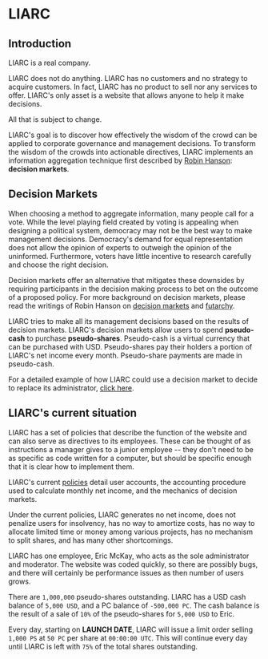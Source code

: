 # LIARC

## Introduction

LIARC is a real company.

LIARC does not do anything. LIARC has no customers and no strategy to acquire customers. In fact, LIARC has no product to sell nor any services to offer. LIARC's only asset is a website that allows anyone to help it make decisions.

All that is subject to change.

LIARC's goal is to discover how effectively the wisdom of the crowd can be applied to corporate governance and management decisions. To transform the wisdom of the crowds into actionable directives, LIARC implements an information aggregation technique first described by [Robin Hanson](http://mason.gmu.edu/~rhanson/): **decision markets**.

## Decision Markets

When choosing a method to aggregate information, many people call for a vote. While the level playing field created by voting is appealing when designing a political system, democracy may not be the best way to make management decisions. Democracy's demand for equal representation does not allow the opinion of experts to outweigh the opinion of the uninformed. Furthermore, voters have little incentive to research carefully and choose the right decision. 

Decision markets offer an alternative that mitigates these downsides by requiring participants in the decision making process to bet on the outcome of a proposed policy. For more background on decision markets, please read the writings of Robin Hanson on [decision markets](http://mason.gmu.edu/~rhanson/decisionmarkets.pdf) and [futarchy](http://mason.gmu.edu/~rhanson/futarchy2013.pdf).

LIARC tries to make all its management decisions based on the results of decision markets. LIARC's decision markets allow users to spend **pseudo-cash** to purchase **pseudo-shares**. Pseudo-cash is a virtual currency that can be purchased with USD. Pseudo-shares pay their holders a portion of LIARC's net income every month. Pseudo-share payments are made in pseudo-cash.

For a detailed example of how LIARC could use a decision market to decide to replace its administrator, [click here](/decision_market_example).

## LIARC's current situation

LIARC has a set of policies that describe the function of the website and can also serve as directives to its employees. These can be thought of as instructions a manager gives to a junior employee -- they don't need to be as specific as code written for a computer, but should be specific enough that it is clear how to implement them.

LIARC's current [policies](/policies) detail user accounts, the accounting procedure used to calculate monthly net income, and the mechanics of decision markets.

Under the current policies, LIARC generates no net income, does not penalize users for insolvency, has no way to amortize costs, has no way to allocate limited time or money among various projects, has no mechanism to split shares, and has many other shortcomings.

LIARC has one employee, Eric McKay, who acts as the sole administrator and moderator. The website was coded quickly, so there are possibly bugs, and there will certainly be performance issues as then number of users grows.

There are `1,000,000` pseudo-shares outstanding. LIARC has a USD cash balance of `5,000 USD`, and a PC balance of `-500,000 PC`. The cash balance is the result of a sale of `10%` of the pseudo-shares for `5,000 USD` to Eric.

Every day, starting on **LAUNCH DATE**, LIARC will issue a limit order selling `1,000 PS` at `50 PC` per share at `00:00:00 UTC`. This will continue every day until LIARC is left with `75%` of the total shares outstanding.
